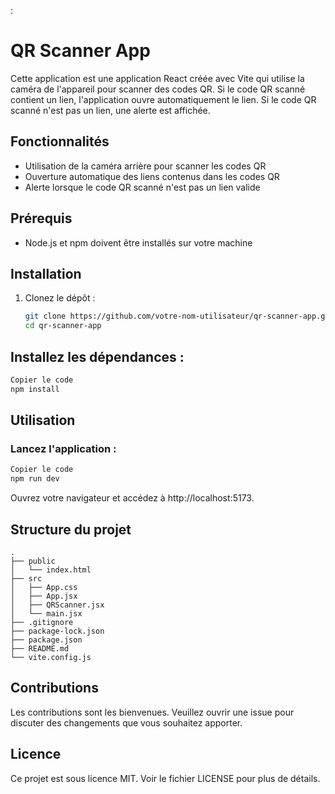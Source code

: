 :

# QR Scanner App

Cette application est une application React créée avec Vite qui utilise la caméra de l'appareil pour scanner des codes QR. Si le code QR scanné contient un lien, l'application ouvre automatiquement le lien. Si le code QR scanné n'est pas un lien, une alerte est affichée.

## Fonctionnalités

- Utilisation de la caméra arrière pour scanner les codes QR
- Ouverture automatique des liens contenus dans les codes QR
- Alerte lorsque le code QR scanné n'est pas un lien valide

## Prérequis

- Node.js et npm doivent être installés sur votre machine

## Installation

1. Clonez le dépôt :

   ```bash
   git clone https://github.com/votre-nom-utilisateur/qr-scanner-app.git
   cd qr-scanner-app
    ```

## Installez les dépendances :

 ```bash
Copier le code
npm install
```
## Utilisation

### Lancez l'application :

```bash
Copier le code
npm run dev
```
Ouvrez votre navigateur et accédez à http://localhost:5173.

## Structure du projet
```plaintext
.
├── public
│   └── index.html
├── src
│   ├── App.css
│   ├── App.jsx
│   ├── QRScanner.jsx
│   └── main.jsx
├── .gitignore
├── package-lock.json
├── package.json
├── README.md
└── vite.config.js
```

## Contributions
Les contributions sont les bienvenues. Veuillez ouvrir une issue pour discuter des changements que vous souhaitez apporter.

## Licence
Ce projet est sous licence MIT. Voir le fichier LICENSE pour plus de détails.